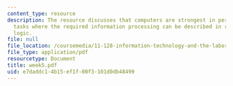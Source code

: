 ```yaml
---
content_type: resource
description: The resource discusses that computers are strongest in performing those
  tasks where the required information processing can be described in rules-based
  logic.
file: null
file_location: /coursemedia/11-128-information-technology-and-the-labor-market-spring-2005/e7daddc14b15ef1f00f3101d0db48499_week5.pdf
file_type: application/pdf
resourcetype: Document
title: week5.pdf
uid: e7daddc1-4b15-ef1f-00f3-101d0db48499
---
```

